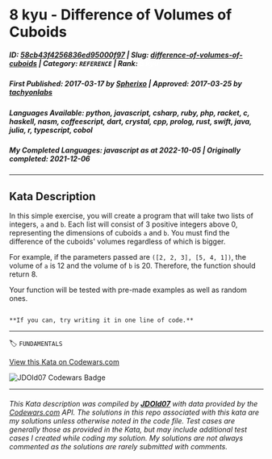 # 8 kyu - Difference of Volumes of Cuboids

##### **ID**: [58cb43f4256836ed95000f97](https://www.codewars.com/kata/58cb43f4256836ed95000f97) | **Slug**: [difference-of-volumes-of-cuboids](https://www.codewars.com/kata/58cb43f4256836ed95000f97) | **Category**: `REFERENCE` | **Rank**: <span style="color:white">8 kyu</span>

##### **First Published**: 2017-03-17 ***by*** [Spherixo](https://www.codewars.com/users/Spherixo) | **Approved**: 2017-03-25 ***by*** [tachyonlabs](https://www.codewars.com/users/tachyonlabs)

##### **Languages Available**: python, javascript, csharp, ruby, php, racket, c, haskell, nasm, coffeescript, dart, crystal, cpp, prolog, rust, swift, java, julia, r, typescript, cobol

##### **My Completed Languages**: javascript ***as at*** 2022-10-05 | **Originally completed**: 2021-12-06

---

## Kata Description


In this simple exercise, you will create a program that will take two lists of integers, `a` and `b`. Each list will consist of 3 positive integers above 0, representing the dimensions of cuboids `a` and `b`. You must find the difference of the cuboids' volumes regardless of which is bigger.



For example, if the parameters passed are `([2, 2, 3], [5, 4, 1])`, the volume of `a` is 12 and the volume of `b` is 20. Therefore, the function should return 8.



Your function will be tested with pre-made examples as well as random ones.

~~~if-not:cobol

**If you can, try writing it in one line of code.**

~~~



---


🏷 `FUNDAMENTALS`


[View this Kata on Codewars.com](https://www.codewars.com/kata/58cb43f4256836ed95000f97)

![](https://www.codewars.com/users/jdold07/badges/large "JDOld07 Codewars Badge")

---

###### *This Kata description was compiled by [**JDOld07**](https://tpstech.dev) with data provided by the [Codewars.com](https://www.codewars.com) API.  The solutions in this repo associated with this kata are my solutions unless otherwise noted in the code file.  Test cases are generally those as provided in the Kata, but may include additional test cases I created while coding my solution.  My solutions are not always commented as the solutions are rarely submitted with comments.*
